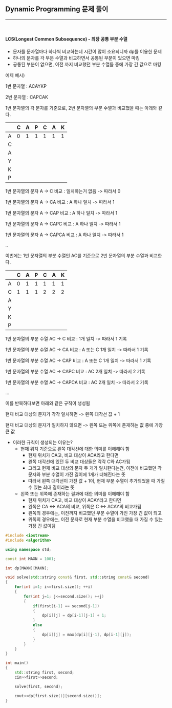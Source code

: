 ## Dynamic Programming 문제 풀이

***

<br> 

#### LCS(Longest Common Subsequence) - 최장 공통 부분 수열

- 문자를 문자열마다 하나씩 비교하는데 시간이 많이 소요되니까 dp를 이용한 문제
- 하나의 문자를 각 부분 수열과 비교하면서 공통된 부분이 있으면 마킹
- 공통된 부분이 없으면, 이전 까지 비교했던 부분 수열들 중에 가장 긴 값으로 마킹

예제 예시)

1번 문자열 : ACAYKP

2번 문자열 : CAPCAK



1번 문자열의 각 문자를 기준으로, 2번 문자열의 부분 수열과 비교했을 때는 아래와 같다.

|      | C    | A    | P    | C    | A    | K    |
| ---- | ---- | ---- | ---- | ---- | ---- | ---- |
| A    | 0    | 1    | 1    | 1    | 1    | 1    |
| C    |      |      |      |      |      |      |
| A    |      |      |      |      |      |      |
| Y    |      |      |      |      |      |      |
| K    |      |      |      |      |      |      |
| P    |      |      |      |      |      |      |

1번 문자열의 문자 A -> C 비교 : 일치하는거 없음 -> 따라서 0

1번 문자열의 문자 A -> CA 비교 : A 하나 일치 -> 따라서 1

1번 문자열의 문자 A -> CAP 비교 : A 하나 일치 -> 따라서 1

1번 문자열의 문자 A -> CAPC 비교 : A 하나 일치 -> 따라서 1

1번 문자열의 문자 A -> CAPCA 비교 : A 하나 일치 -> 따라서 1

..

이번에는 1번 문자열의 부분 수열인 AC를 기준으로 2번 문자열의 부분 수열과 비교한다.

|      | C    | A    | P    | C    | A    | K    |
| ---- | ---- | ---- | ---- | ---- | ---- | ---- |
| A    | 0    | 1    | 1    | 1    | 1    | 1    |
| C    | 1    | 1    | 1    | 2    | 2    | 2    |
| A    |      |      |      |      |      |      |
| Y    |      |      |      |      |      |      |
| K    |      |      |      |      |      |      |
| P    |      |      |      |      |      |      |

1번 문자열의 부분 수열 AC -> C 비교 : 1개 일치 -> 따라서 1 기록

1번 문자열의 부분 수열 AC -> CA 비교 : A 또는 C 1개 일치 -> 따라서 1 기록

1번 문자열의 부분 수열 AC -> CAP 비교 : A 또는 C 1개 일치 -> 따라서 1 기록

1번 문자열의 부분 수열 AC -> CAPC 비교 : AC 2개 일치 -> 따라서 2 기록

1번 문자열의 부분 수열 AC -> CAPCA 비교 : AC 2개 일치 -> 따라서 2 기록

...



이를 반복하다보면 아래와 같은 규칙이 생성됨

현재 비교 대상의 문자가 각각 일치하면 -> 왼쪽 대각선 값 + 1

현재 비교 대상의 문자가 일치하지 않으면 -> 왼쪽 또는 위쪽에 존재하는 값 중에 가장 큰 값



* 이러한 규칙이 생성되는 이유는?
  * 현재 위치 기준으로 왼쪽 대각선에 대한 의미를 이해해야 함
    * 현재 위치가 CA고, 비교 대상이 ACA라고 한다면
    * 왼쪽 대각선에 있던 두 비교 대상들은 각각 C와 AC가됨
    * 그리고 현재 비교 대상의 문자 두 개가 일치한다는건, 이전에 비교했던 각 문자와 부분 수열이 가진 길이에 1개가 더해진다는 뜻
    * 따라서 왼쪽 대각선이 가진 값 + 1이, 현재 부분 수열이 추가되었을 때 가질 수 있는 최대 길이라는 뜻
  * 왼쪽 또는 위쪽에 존재하는 결과에 대한 의미를 이해해야 함
    * 현재 위치가 CA고, 비교 대상이 ACAY라고 한다면
    * 왼쪽은 CA <-> ACA의 비교, 위쪽은 C <-> ACAY의 비교가됨
    * 왼쪽의 경우에는, 이전까지 비교했던 부분 수열이 가진 가장 긴 값이 되고
    * 위쪽의 경우에는, 이전 문자로 현재 부분 수열을 비교했을 때 가질 수 있는 가장 긴 값이됨





```c++
#include <iostream>
#include <algorithm>

using namespace std;

const int MAXN = 1001;

int dp[MAXN][MAXN];

void solve(std::string const& first, std::string const& second)
{
    for(int i=1; i<=first.size(); ++i)
    {
        for(int j=1; j<=second.size(); ++j)
        {
            if(first[i-1] == second[j-1])
            {
                dp[i][j] = dp[i-1][j-1] + 1;
            }
            else
            {
                dp[i][j] = max(dp[i][j-1], dp[i-1][j]);
            }
        }
    }
}

int main()
{
    std::string first, second;
    cin>>first>>second;

    solve(first, second);

    cout<<dp[first.size()][second.size()];
}
```






